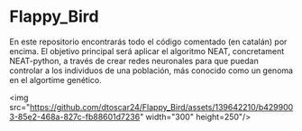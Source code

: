 # Flappy_Bird

En este repositorio encontrarás todo el código comentado (en catalán) por encima. El objetivo principal será aplicar el algoritmo NEAT, concretament NEAT-python, a través de crear redes neuronales para que puedan controlar a los individuos de una población, más conocido como un genoma en el algortime genético.

<img src="https://github.com/dtoscar24/Flappy_Bird/assets/139642210/b4299003-85e2-468a-827c-fb88601d7236" width="300" height=250"/>
